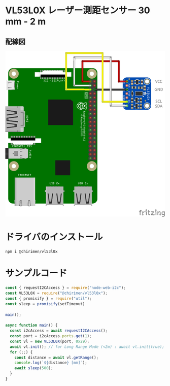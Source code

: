 # VL53L0X レーザー測距センサー 30 mm - 2 m

## 配線図

![配線図](./schematic.png "schematic")

# ドライバのインストール

```
npm i @chirimen/vl53l0x
```

# サンプルコード

```javascript
const { requestI2CAccess } = require("node-web-i2c");
const VL53L0X = require("@chirimen/vl53l0x");
const { promisify } = require("util");
const sleep = promisify(setTimeout)

main();

async function main() {
  const i2cAccess = await requestI2CAccess();
  const port = i2cAccess.ports.get(1);
  const vl = new VL53L0X(port, 0x29);
  await vl.init(); // for Long Range Mode (<2m) : await vl.init(true);
  for (;;) {
    const distance = await vl.getRange();
    console.log(`${distance} [mm]`);
    await sleep(500);
  }
}
```
